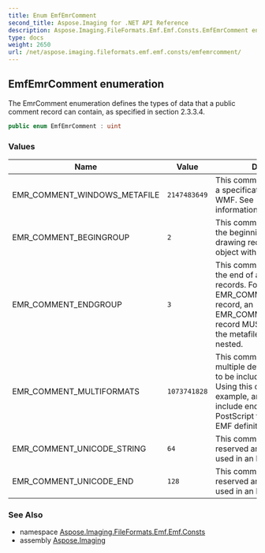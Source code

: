 ```yaml
---
title: Enum EmfEmrComment
second_title: Aspose.Imaging for .NET API Reference
description: Aspose.Imaging.FileFormats.Emf.Emf.Consts.EmfEmrComment enum. The EmrComment enumeration defines the types of data that a public comment record can contain as specified in section 2.3.3.4
type: docs
weight: 2650
url: /net/aspose.imaging.fileformats.emf.emf.consts/emfemrcomment/
---
```

## EmfEmrComment enumeration

The EmrComment enumeration defines the types of data that a public comment record can contain, as specified in section 2.3.3.4.

```csharp
public enum EmfEmrComment : uint
```

### Values

| Name | Value | Description |
| --- | --- | --- |
| EMR_COMMENT_WINDOWS_METAFILE | `2147483649` | This comment record contains a specification of an image in WMF. See [MS-WMF] for more information |
| EMR_COMMENT_BEGINGROUP | `2` | This comment record identifies the beginning of a group of drawing records. It identifies an object within an EMF metafile |
| EMR_COMMENT_ENDGROUP | `3` | This comment record identifies the end of a group of drawing records. For every EMR_COMMENT_BEGINGROUP record, an EMR_COMMENT_ENDGROUP record MUST be included in the metafile, and they MAY be nested. |
| EMR_COMMENT_MULTIFORMATS | `1073741828` | This comment record allows multiple definitions of an image to be included in the metafile. Using this comment, for example, an application can include encapsulated PostScript text as well as an EMF definition of an image. |
| EMR_COMMENT_UNICODE_STRING | `64` | This comment record is reserved and MUST NOT be used in an EMF metafile |
| EMR_COMMENT_UNICODE_END | `128` | This comment record is reserved and MUST NOT be used in an EMF metafile |

### See Also

* namespace [Aspose.Imaging.FileFormats.Emf.Emf.Consts](../../aspose.imaging.fileformats.emf.emf.consts/)
* assembly [Aspose.Imaging](../../)


